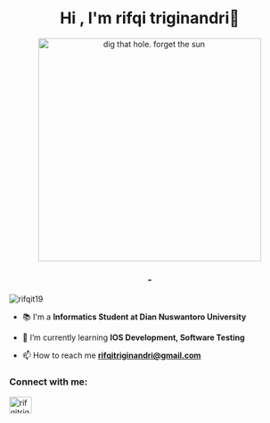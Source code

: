 <h1 align="center">Hi , I'm rifqi triginandri👋</h1>
<p align="center"> <img align="center" alt="dig that hole. forget the sun" width="400" src="https://cdn.dribbble.com/users/239755/screenshots/3019824/dave_coding_dribbble.gif"/> </p>
<h3 align="center">-</h3>


<p align="left"> <img src="https://komarev.com/ghpvc/?username=rifqit19&label=Profile%20views&color=3a88fe&style=flat" alt="rifqit19" /> </p>

- 📚 I'm a  **Informatics Student at Dian Nuswantoro University**

- 🌱 I’m currently learning **IOS Development, Software Testing**

- 📫 How to reach me **rifqitriginandri@gmail.com**

<h3 align="left">Connect with me:</h3>
<p align="left">
<a href="https://linkedin.com/in/rifqitriginandri" target="blank"><img align="center" src="https://raw.githubusercontent.com/rahuldkjain/github-profile-readme-generator/master/src/images/icons/Social/linked-in-alt.svg" alt="rifqitriginandri" height="30" width="40" /></a>

  <div data-iframe-width="150" data-iframe-height="270" data-share-badge-id="0e41a3fa-6fb5-4c0d-8390-3d8d09f8f837" data-share-badge-host="https://www.credly.com"></div><script type="text/javascript" async src="//cdn.credly.com/assets/utilities/embed.js"></script>
</p>
